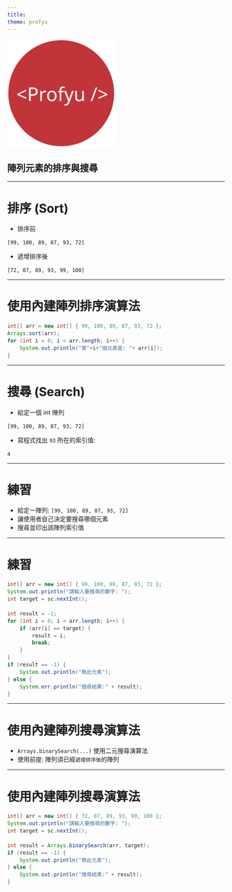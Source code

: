 ```yaml
---
title:  
theme: profyu
---
```


<!-- .slide: data-background="assets/background.png" -->
<img style='border:none;background:none;box-shadow:none;' src='assets/logo.svg' width="250"/>

## 陣列元素的排序與搜尋

---

# 排序 (Sort)

* 排序前

```
[99, 100, 89, 87, 93, 72]
```

* 遞增排序後

```
[72, 87, 89, 93, 99, 100]
```

---

# 使用內建陣列排序演算法

```java
int[] arr = new int[] { 99, 100, 89, 87, 93, 72 };
Arrays.sort(arr);
for (int i = 0; i < arr.length; i++) {
    System.out.println("第"+i+"個元素是: "+ arr[i]);
}
```

---

# 搜尋 (Search)

* 給定一個 int 陣列

```
[99, 100, 89, 87, 93, 72]
```

* 寫程式找出 `93` 所在的索引值:

```
4
```

---

# 練習

* 給定一陣列: `[99, 100, 89, 87, 93, 72]`
* 讓使用者自己決定要搜尋哪個元素
* 搜尋並印出該陣列索引值

---

# 練習

```java
int[] arr = new int[] { 99, 100, 89, 87, 93, 72 };
System.out.println("請輸入要搜尋的數字: ");
int target = sc.nextInt();

int result = -1;
for (int i = 0; i < arr.length; i++) {
    if (arr[i] == target) {
        result = i;
        break;
    }
}
if (result == -1) {
    System.out.println("無此元素");
} else {
    System.err.println("搜尋結果:" + result);
}
```

---

# 使用內建陣列搜尋演算法

* `Arrays.binarySearch(...)` 使用二元搜尋演算法
* 使用前提: 陣列須已經`遞增排序後`的陣列

---

# 使用內建陣列搜尋演算法


```java
int[] arr = new int[] { 72, 87, 89, 93, 99, 100 };
System.out.println("請輸入要搜尋的數字: ");
int target = sc.nextInt();

int result = Arrays.binarySearch(arr, target);
if (result == -1) {
    System.out.println("無此元素");
} else {
    System.out.println("搜尋結果:" + result);
}
```
